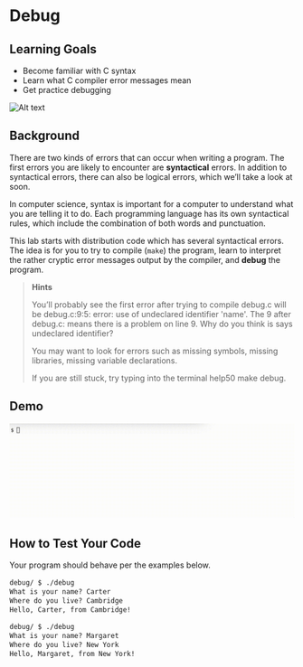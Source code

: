 # Debug

## Learning Goals

- Become familiar with C syntax
- Learn what C compiler error messages mean
- Get practice debugging

![Alt text](img/first_bug.jpg)

## Background

There are two kinds of errors that can occur when writing a program. The first errors you are likely to encounter are **syntactical** errors. In addition to syntactical errors, there can also be logical errors, which we’ll take a look at soon.

In computer science, syntax is important for a computer to understand what you are telling it to do. Each programming language has its own syntactical rules, which include the combination of both words and punctuation.

This lab starts with distribution code which has several syntactical errors. The idea is for you to try to compile (``make``) the program, learn to interpret the rather cryptic error messages output by the compiler, and **debug** the program.

> **Hints**
>
> You’ll probably see the first error after trying to compile debug.c will be debug.c:9:5: error: use of undeclared identifier 'name'. The 9 after debug.c: means there is a problem on line 9. Why do you think is says undeclared identifier?
>
> You may want to look for errors such as missing symbols, missing libraries, missing variable declarations.
>
> If you are still stuck, try typing into the terminal help50 make debug.

## Demo

![Alt text](img/debugDemo.gif)

## How to Test Your Code

Your program should behave per the examples below.

```
debug/ $ ./debug
What is your name? Carter
Where do you live? Cambridge
Hello, Carter, from Cambridge!
```

```
debug/ $ ./debug
What is your name? Margaret
Where do you live? New York
Hello, Margaret, from New York!
```
